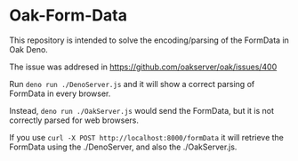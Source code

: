 # Oak-Form-Data
This repository is intended to solve the encoding/parsing of the FormData in Oak Deno.

The issue was addresed in https://github.com/oakserver/oak/issues/400

Run `deno run ./DenoServer.js` and it will show a correct parsing of FormData in every browser.

Instead, `deno run ./OakServer.js` would send the FormData, but it is not correctly parsed for web browsers. 

If you use `curl -X POST http://localhost:8000/formData` it will retrieve the FormData using the ./DenoServer, and also the ./OakServer.js.
